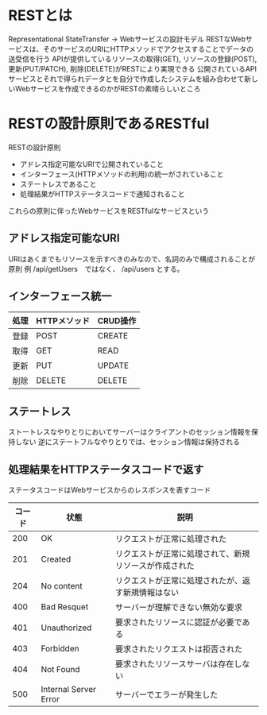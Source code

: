 # RESTとは
Representational StateTransfer -> Webサービスの設計モデル
RESTなWebサービスは、そのサービスのURIにHTTPメソッドでアクセスすることでデータの送受信を行う
APIが提供しているリソースの取得(GET), リソースの登録(POST), 更新(PUT/PATCH), 削除(DELETE)がRESTにより実現できる
公開されているAPIサービスとそれで得られデータとを自分で作成したシステムを組み合わせて新しいWebサービスを作成できるのかがRESTの素晴らしいところ

# RESTの設計原則であるRESTful
RESTの設計原則
- アドレス指定可能なURIで公開されていること
- インターフェース(HTTPメソッドの利用)の統一がされていること
- ステートレスであること
- 処理結果がHTTPステータスコードで通知されること

これらの原則に伴ったWebサービスをRESTfulなサービスという

## アドレス指定可能なURI
URIはあくまでもリソースを示すべきのみなので、名詞のみで構成されることが原則
例 /api/getUsers　ではなく、 /api/users とする。

## インターフェース統一
| 処理 | HTTPメソッド | CRUD操作 |
| ---- | ---- | ---- |
| 登録 | POST | CREATE |
| 取得 | GET | READ |
| 更新 | PUT | UPDATE |
| 削除 | DELETE | DELETE |

## ステートレス
ストートレスなやりとりにおいてサーバーはクライアントのセッション情報を保持しない
逆にステートフルなやりとりでは、セッション情報は保持される

## 処理結果をHTTPステータスコードで返す
ステータスコードはWebサービスからのレスポンスを表すコード

|コード|状態|説明|
|----|----|----|
|200|OK|リクエストが正常に処理された|
|201|Created|リクエストが正常に処理されて、新規リソースが作成された|
|204|No content| リクエストが正常に処理されたが、返す新規情報はない|
|400|Bad Resquet|サーバーが理解できない無効な要求|
|401|Unauthorized|要求されたリソースに認証が必要である|
|403|Forbidden|要求されたリクエストは拒否された|
|404|Not Found|要求されたリソースサーバは存在しない|
|500|Internal Server Error|サーバーでエラーが発生した|

